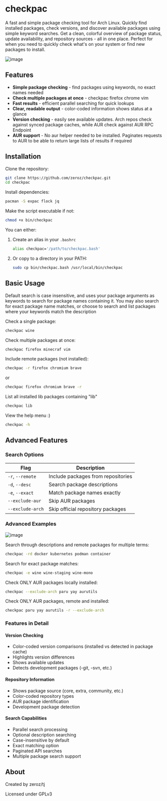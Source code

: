 # checkpac

A fast and simple package checking tool for Arch Linux. Quickly find installed packages, check versions, and discover available packages using simple keyword searches. Get a clean, colorful overview of package status, update availability, and repository sources - all in one place. Perfect for when you need to quickly check what's on your system or find new packages to install.

![image](https://github.com/user-attachments/assets/6982e19e-23dc-43bb-80ad-30f42e4ec628)


## Features

- **Simple package checking** - find packages using keywords, no exact names needed
- **Check multiple packages at once** - checkpac firefox chrome vim
- **Fast results** - efficient parallel searching for quick lookups
- **Clear, readable output** - color-coded information shows status at a glance
- **Version checking** - easily see available updates. Arch repos check against synced package caches, while AUR check against AUR RPC Endpoint
- **AUR support** - No aur helper needed to be installed. Paginates requests to AUR to be able to return large lists of results if required

## Installation

Clone the repository:
```bash
git clone https://github.com/zeroz/checkpac.git
cd checkpac
```

Install dependencies:
```bash
pacman -S expac flock jq
```

Make the script executable if not:
```bash
chmod +x bin/checkpac
```

You can either:
1. Create an alias in your `.bashrc`
   ```bash
   alias checkpac='/path/to/checkpac.bash'
   ```
   
2. Or copy to a directory in your PATH:
   ```bash
   sudo cp bin/checkpac.bash /usr/local/bin/checkpac
   ```

## Basic Usage
Default search is case insensitive, and uses your package arguments as keywords to search for package names containing it.
You may also search for exact package name matches, or choose to search and list packages where your keywords match the description


Check a single package:
```bash
checkpac wine
```

Check multiple packages at once:
```bash
checkpac firefox minecraf vim
```


Include remote packages (not installed):
```bash
checkpac -r firefox chromium brave
```
or 
```bash
checkpac firefox chromium brave -r
```

List all installed lib packages containing "lib"
```bash
checkpac lib
```

View the help menu :)
```bash
checkpac -h
```


## Advanced Features

### Search Options

| Flag | Description |
|------|-------------|
| `-r`, `--remote` | Include packages from repositories |
| `-d`, `--desc` | Search package descriptions |
| `-e`, `--exact` | Match package names exactly |
| `--exclude-aur` | Skip AUR packages |
| `--exclude-arch` | Skip official repository packages |

### Advanced Examples

![image](https://github.com/user-attachments/assets/6f2f7af3-3c78-4def-a6fc-69b26f5b1249)


Search through descriptions and remote packages for multiple terms:
```bash
checkpac -rd docker kubernetes podman container
```

Search for exact package matches:
```bash
checkpac -e wine wine-staging wine-mono
```

Check ONLY AUR packages locally installed:
```bash
checkpac --exclude-arch paru yay aurutils
```

Check ONLY AUR packages, remote and installed:
```bash
checkpac paru yay aurutils -r --exclude-arch
```

### Features in Detail

#### Version Checking
- Color-coded version comparisons (installed vs detected in package cache)
- Highlights version differences
- Shows available updates
- Detects development packages (-git, -svn, etc.)

#### Repository Information
- Shows package source (core, extra, community, etc.)
- Color-coded repository types
- AUR package identification
- Development package detection

#### Search Capabilities
- Parallel search processing
- Optional description searching
- Case-insensitive by default
- Exact matching option
- Paginated API searches
- Multiple package search support

## About

Created by zeroz/tj

Licensed under GPLv3

